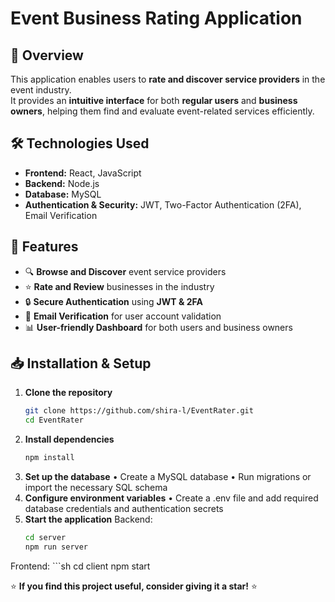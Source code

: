 # Event Business Rating Application

## 📌 Overview
This application enables users to **rate and discover service providers** in the event industry.  
It provides an **intuitive interface** for both **regular users** and **business owners**, helping them find and evaluate event-related services efficiently.

## 🛠 Technologies Used
- **Frontend:** React, JavaScript  
- **Backend:** Node.js  
- **Database:** MySQL  
- **Authentication & Security:** JWT, Two-Factor Authentication (2FA), Email Verification  

## 🚀 Features
- 🔍 **Browse and Discover** event service providers  
- ⭐ **Rate and Review** businesses in the industry  
- 🔒 **Secure Authentication** using **JWT & 2FA**  
- 📩 **Email Verification** for user account validation  
- 📊 **User-friendly Dashboard** for both users and business owners  

## 📥 Installation & Setup
1. **Clone the repository**  
   ```sh
   git clone https://github.com/shira-l/EventRater.git
   cd EventRater
2. **Install dependencies**   
   ```sh
   npm install
3. **Set up the database**
•	Create a MySQL database
•	Run migrations or import the necessary SQL schema
4. **Configure environment variables**
•	Create a .env file and add required database credentials and authentication secrets
5. **Start the application**
Backend:
   ```sh
   cd server
   npm run server
Frontend:
    ```sh
   cd client
   npm start

⭐ **If you find this project useful, consider giving it a star!** ⭐


